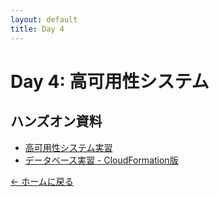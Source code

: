 ```yaml
---
layout: default
title: Day 4
---
```


# Day 4: 高可用性システム

## ハンズオン資料

- [高可用性システム実習](ha-system-lab/)
- [データベース実習 - CloudFormation版](ha-system-lab/README-shortcut-with-cloudformation.md)

[← ホームに戻る](../)